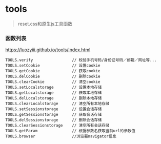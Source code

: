 # tools

> reset.css和原生js工具函数

### 函数列表 
https://luozyiii.github.io/tools/index.html

	TOOLS.verify                 // 校验手机号码/身份证号码／邮箱／网址等...
	TOOLS.setCookie              // 设置cookie
	TOOLS.getCookie              // 获取cookie
	TOOLS.delCookie              // 删除cookie
	TOOLS.clearCookie            // 清空cookie
	TOOLS.setLocalstorage        // 设置本地存储
	TOOLS.getLocalstorage        // 获取本地存储
	TOOLS.delLocalstorage        // 删除本地存储
	TOOLS.clearLocalstorage      // 清空所有本地存储
	TOOLS.setSessionstorage      // 设置会话存储
	TOOLS.getSessionstorage      // 获取会话存储
	TOOLS.delSessionstorage      // 删除会话存储
	TOOLS.clearSessionstorage    // 清空所有会话存储
	TOOLS.getParam               // 根据参数名获取当前url的参数值
	TOOLS.browser                //浏览器navigator信息 
